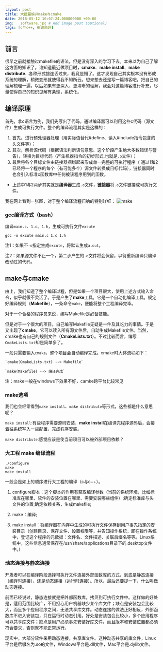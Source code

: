 ```yaml
---
layout: post
title: 大批量编译make与cmake
date: 2018-05-12 10:07:24.000000000 +09:00
img:   software.jpg # Add image post (optional)
tags: [c与c++, 编译原理]
---
```


## 前言

很早之前就接触过makefile的语法，但是没有深入的学习下去。本来以为自己了解这方面的知识了，谁知道最近做项目时，**cmake**、**make install**、**make distribute**...各种形式接连丢过来，我竟是懵了。这才发现自己其实根本没有形成系统的理解，稍微变形就使得我不知所云。想来想去还是写一篇博客吧，把自己的理解梳理一遍，以后如果有更深入、更清晰的理解，我会对这篇博客进行补充，尽量使得自己的知识见解有条理，系统化。

## 编译原理

首先，拿c语言为例，我们先写出了代码。通过编译器可以利用这些c代码（源文件）生成可执行文件。整个的编译流程其实是这样的：

1. 首先，进行预处理器处理（用实际值替代#define、读入#include指令包含的头文件等）；
2. 其次，解析源代码（根据语法判断语句意思、这个阶段产生绝大多数错误与警告），转换为目标代码（产生机器指令的初步形式,也就是`.o`文件）；
3. 最后将各个目标文件由链接器捆绑起来形成单一完整的可执行程序（ 通过1和2已经将一个程序的每个（有可能多个）源文件转换成目标代码），链接器同时也会引入标准c函数库中任何被该程序用到的函数。

- 上述中1与2两步其实就是**编译器**生成`.o`文件，**链接器**将`.o`文件链接成可执行文件。

我在网上看到一张图，对于整个编译流程归纳的特别详细：
![make]({{site.baseurl}}/assets/img/make/make.png)

### gcc编译方式（bash）
编译`main.c`、`1.c`、`1.h`，生成可执行文件`excute`

	gcc -o excute main.c 1.c 1.h 

注1：如果不`-o`指定生成`excute`，将默认生成`a.out`。

注2：如果源文件不止一个，第二步产生的`.o`文件将会保留，以待重新编译只编译改动过的代码。

## make与cmake

由上，我们知道了整个编译过程，但是如果一个项目很大，使用上述方式输入命令，似乎就很不灵活了。于是产生了**make**工具，它是一个自动化编译工具，规定好编译规则（**Makefile**），一条命令`make`，便能将整个工程编译完毕。

对于一个合格的程序员来说，编写Makefile是必备技能。

但是对于一个很大的项目，自己编写Makefile无疑是一件及其吃力的事情。于是又出现了**cmake**，它可以读入所有源文件后，自动生成Makefile文件。当然，cmake也有自己的规则文件（**CmakeLists.txt**）。不过比较而言，编写`CmakeLists.txt`却是简单多了。

一般只需要输入`cmake`，整个项目会自动编译完成。cmake时大体流程如下：

	`cmake(CmakeLists.txt) --> Makefile`

	`make(Makefile) --> 编译完成`

注：make一般在windows下效果不好，camke跨平台比较常见

### make选项

我们也会经常看到`make install`、`make distribute`等形式，这些都是什么意思呢？

`make install`:有些程序需要源码安装，**make install**在编译完程序源码后，会接着往系统写入一些配置，完成程序安装。

`make distribute`:感觉应该是使当前项目可以被外部项目依赖？

### 大工程 make 编译流程

	./configure
	make
	make install

一般会是如上的顺序进行大工程的编译（c与c++）。

1. configure脚本：这个脚本的作用有获取编译参数（当前的系统环境，比如标准库在哪里、软件的安装位置在哪里、需要安装哪些组件）;确定标准库与头文件的位置;确定依赖关系，生成makefile;

2. make：编译;

3. make install：将编译器在内存中生成的可执行文件保存到用户事先指定的安装目录（创建目录、保存文件、设置权限等，并告知操作系统，即在操作系统中，登记这个程序的元数据：文件名、文件描述、关联后缀名等等。Linux系统中，这些信息通常保存在/usr/share/applications目录下的.desktop文件中。）

### 动态连接与静态连接
开发者可以在编译阶段选择可执行文件连接外部函数库的方式，到底是静态连接（编译时连接），还是动态连接（运行时连接）。所以，最后还要提一下，什么叫做动态连接。

前面已经说过，静态连接就是把外部函数库，拷贝到可执行文件中。这样做的好处是，适用范围比较广，不用担心用户机器缺少某个库文件；缺点是安装包会比较大，而且多个应用程序之间，无法共享库文件。动态连接的做法正好相反，外部函数库不进入安装包，只在运行时动态引用。好处是安装包会比较小，多个应用程序可以共享库文件；缺点是用户必须事先安装好库文件，而且版本和安装位置都必须符合要求，否则就不能正常运行。

现实中，大部分软件采用动态连接，共享库文件。这种动态共享的库文件，Linux平台是后缀名为.so的文件，Windows平台是.dll文件，Mac平台是.dylib文件。

